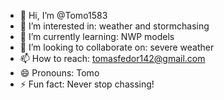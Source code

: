 - 👋 Hi, I’m @Tomo1583
- 👀 I’m interested in: weather and stormchasing
- 🌱 I’m currently learning: NWP models
- 💞️ I’m looking to collaborate on: severe weather
- 📫 How to reach: tomasfedor142@gmail.com
- 😄 Pronouns: Tomo
- ⚡ Fun fact: Never stop chassing!

<!---
Tomo1583/Tomo1583 is a ✨ special ✨ repository because its `README.md` (this file) appears on your GitHub profile.
You can click the Preview link to take a look at your changes.
--->
